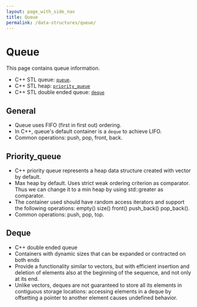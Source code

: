 ```yaml
---
layout: page_with_side_nav
title: Queue
permalink: /data-structures/queue/
---
```


# Queue
This page contains queue information. 
- C++ STL queue: [`queue`](https://www.cplusplus.com/reference/queue/).
- C++ STL heap: [`priority_queue`](https://www.cplusplus.com/reference/queue/priority_queue/)
- C++ STL double ended queue: [`deque`](http://www.cplusplus.com/reference/deque/deque/)

## General  
- Queue uses FIFO (first in first out) ordering.
- In C++, queue's default container  is a `deque` to achieve LIFO.
- Common operations: push, pop, front, back.


## Priority_queue
- C++ priority queue represents a heap data structure created with vector<T> by default.
- Max heap by default. Uses strict weak ordering criterion as comparator. Thus we can change it to a min heap by using std::greater<T> as comparator.
- The container used should have random access iterators and support the following operations: empty() size() front() push_back() pop_back(). 
- Common operations: push, pop, top.


## Deque
- C++ double ended queue
- Containers with dynamic sizes that can be expanded or contracted on both ends
- Provide a functionality similar to vectors, but with efficient insertion and deletion of elements also at the beginning of the sequence, and not only at its end. 
- Unlike vectors, deques are not guaranteed to store all its elements in contiguous storage locations: accessing elements in a deque by offsetting a pointer to another element causes undefined behavior.
